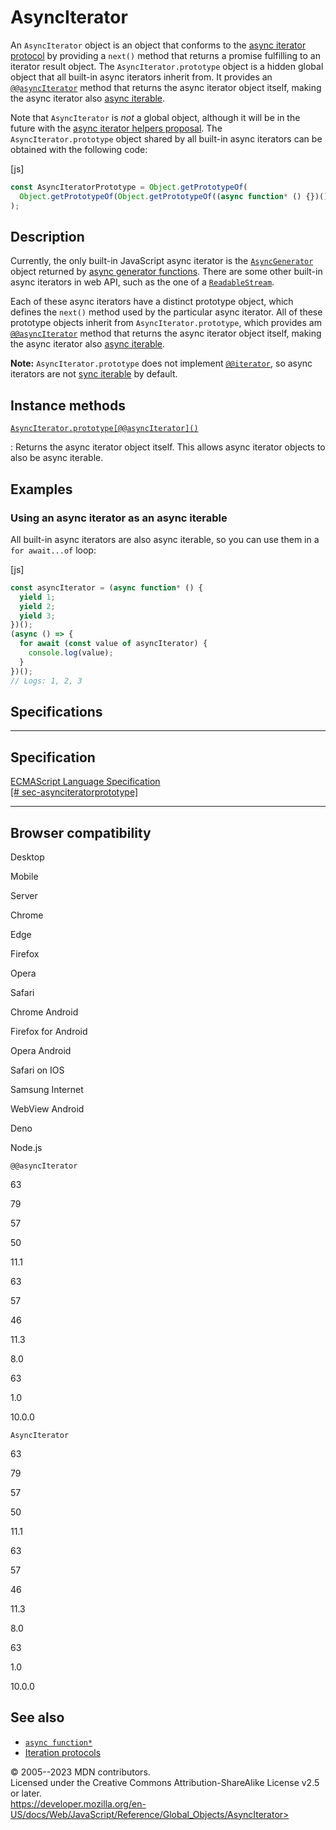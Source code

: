 AsyncIterator
=============


An `AsyncIterator` object is an object that conforms to the [async
iterator
protocol](../iteration_protocols#the_async_iterator_and_async_iterable_protocols)
by providing a `next()` method that returns a promise fulfilling to an
iterator result object. The `AsyncIterator.prototype` object is a hidden
global object that all built-in async iterators inherit from. It
provides an [`@@asyncIterator`](asynciterator/@@asynciterator) method
that returns the async iterator object itself, making the async iterator
also [async
iterable](../iteration_protocols#the_async_iterator_and_async_iterable_protocols).

Note that `AsyncIterator` is *not* a global object, although it will be
in the future with the [async iterator helpers
proposal](https://github.com/tc39/proposal-async-iterator-helpers). The
`AsyncIterator.prototype` object shared by all built-in async iterators
can be obtained with the following code:



[js]


```js
const AsyncIteratorPrototype = Object.getPrototypeOf(
  Object.getPrototypeOf(Object.getPrototypeOf((async function* () {})())),
);
```




Description
-----------


Currently, the only built-in JavaScript async iterator is the
[`AsyncGenerator`](asyncgenerator) object returned by [async generator
functions](../statements/async_function*). There are some other built-in
async iterators in web API, such as the one of a
[`ReadableStream`](https://developer.mozilla.org/en-US/docs/Web/API/ReadableStream).

Each of these async iterators have a distinct prototype object, which
defines the `next()` method used by the particular async iterator. All
of these prototype objects inherit from `AsyncIterator.prototype`, which
provides am [`@@asyncIterator`](symbol/asynciterator) method that
returns the async iterator object itself, making the async iterator also
[async
iterable](../iteration_protocols#the_async_iterator_and_async_iterable_protocols).

 
**Note:** `AsyncIterator.prototype` does not implement
[`@@iterator`](symbol/iterator), so async iterators are not [sync
iterable](../iteration_protocols#the_iterable_protocol) by default.





Instance methods 
----------------



[`AsyncIterator.prototype[@@asyncIterator]()`](asynciterator/@@asynciterator)

:   Returns the async iterator object itself. This allows async iterator
    objects to also be async iterable.




Examples
--------



### Using an async iterator as an async iterable 


All built-in async iterators are also async iterable, so you can use
them in a `for await...of` loop:



[js]


```js
const asyncIterator = (async function* () {
  yield 1;
  yield 2;
  yield 3;
})();
(async () => {
  for await (const value of asyncIterator) {
    console.log(value);
  }
})();
// Logs: 1, 2, 3
```




Specifications
--------------


  -------------------------------------------------------------------------------------------------------------------------------------
  Specification
  -------------------------------------------------------------------------------------------------------------------------------------
  [ECMAScript Language Specification\
  [\#
  sec-asynciteratorprototype]](https://tc39.es/ecma262/multipage/control-abstraction-objects.html#sec-asynciteratorprototype)

  -------------------------------------------------------------------------------------------------------------------------------------


Browser compatibility 
---------------------




Desktop

Mobile

Server

Chrome

Edge

Firefox

Opera

Safari

Chrome Android

Firefox for Android

Opera Android

Safari on IOS

Samsung Internet

WebView Android

Deno

Node.js

`@@asyncIterator`

63

79

57

50

11.1

63

57

46

11.3

8.0

63

1.0

10.0.0

`AsyncIterator`

63

79

57

50

11.1

63

57

46

11.3

8.0

63

1.0

10.0.0


See also 
--------


-   [`async function*`](../statements/async_function*)
-   [Iteration protocols](../iteration_protocols)




© 2005--2023 MDN contributors.\
Licensed under the Creative Commons Attribution-ShareAlike License v2.5
or later.\
https://developer.mozilla.org/en-US/docs/Web/JavaScript/Reference/Global_Objects/AsyncIterator>

